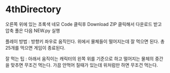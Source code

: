 # 4thDirectory

오른쪽 위에 있는 초록색 네모 Code 클릭후 Download ZIP 클릭해서 다운로드 받고 압축 풀은 다음  NEW.py 실행

플레이 방법 : 방향키 좌우로 움직인다. 위에서 물체들이 떨어지는데 잘 먹으면 된다. 총 25개를 먹으면 게임이 종료된다.

 잘 먹는 팁 : 아래서 움직이는 캐릭터의 왼쪽 위를 기준으로 하고 떨어지는 물체의 중간을 맞추면 무조건 먹는다.
              가끔 안먹어 질때가 있는데 위처럼만 하면 무조건 먹는다.
